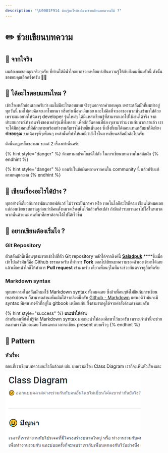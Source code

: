 ```yaml
---
description: "\U0001F914 ต้องรู้อะไรบ้างถึงจะช่วยเขียนบทความได้ ?"
---
```


# ✏️ ช่วยเขียนบทความ

## 💖 จากใจริง

ผมต้องขอขอบคุณจริงๆครับ ที่ท่านได้มีน้ำใจอยากช่วยเหลือแบ่งปันความรู้ให้กับสังคมที่ผมรักนี้ ดังนั้นขอขอบคุณอีกครั้งครับ 🙏🏻

## 🤔 ได้อะไรตอบแทนไหม ?

เข้าเรื่องหลักก่อนเลยครับว่า ผมไม่มีอะไรตอบแทนจริงๆนอกจากคำขอบคุณ เพราะสลัดผักที่ผมทำอยู่ทุกวันนี้ ผมไม่เคยคิดจะเอาโฆษณา หรือทำเพื่อหาเงินเลย และไม่คิดที่จะเอาของพวกนั้นเข้ามาใส่ด้วย เพราะผมอยากให้น้องๆ developer รุ่นใหม่ๆ ได้มีแหล่งเรียนรู้ที่สามารถเอาไปใช้งานได้จริง จากประสบการณ์ทำงานจริงของเหล่ารุ่นพี่ทั้งหลาย เพื่อซักวันตอนที่น้องๆเขามาร่วมงานกับพวกเราแล้ว เราจะได้มีกลุ่มคนที่มีศักยภาพพร้อมทำงานกับเราได้ง่ายขึ้นนั่นเอง ซึ่งสิ่งที่ผมได้ตอบแทนกลับมาก็มีเพียง **คำขอบคุณ** จากน้องๆพี่ๆเพื่อนๆ เหล่านั้นที่ทำให้ผมมีกำลังใจในการเขียนสลัดผักต่อไปครับ

ดังนั้นกฏเหล็กของผม ขอแค่ 2 เรื่องเท่านั้นครับ

{% hint style="danger" %}
ห้ามหาผลประโยชน์ใส่ตัว ในการเขียนบทความในสลัดผัก
{% endhint %}

{% hint style="danger" %}
ยอมรับในข้อผิดพลาดจากคนใน community นี้ แล้วปรับแก้ตามเหตุและผล
{% endhint %}

## 🤔 เขียนเรื่องอะไรได้บ้าง ?

ทุกอย่างที่เกี่ยวกับการพัฒนาซอฟต์แวร์ ไม่ว่าจะเป็นภาษา หรือ เทคโนโลยีอะไรก็ตาม เขียนได้หมดเลย แต่ก่อนเขียนรบกวนดูก่อนว่ามีคนตั้งหมวดเรื่องนั้นไว้แล้วหรือเปล่า ถ้ามีแล้วรบกวนเอาไปใส่ในหมวดพวกนั้นด้วยนะ คนที่มาศึกษาต่อจะได้ไปได้เร็วขึ้น

## 🤔 อยากเขียนต้องเริ่มไง ?

### Git Repository

ตัวสลัดผักนี้เพื่อนๆสามารถเข้าไปที่ตัว Git repository หลักได้จากลิงค์นี้ [**Saladpuk**](https://github.com/saladpuk/gitbook) ****ซึ่งเมื่อเข้าไปแล้วมันก็คือ Github ธรรมดาครับ ก็ทำการ **Fork** ออกไปเขียนบทความของตัวเองเข้ามาได้เลย แล้วเมื่อหนำใจก็ให้ทำการ **Pull request** เข้ามาครับ เดี๋ยวเพื่อนๆในทีมจะช่วยกันตรวจดูอีกทีครับ

### Markdown syntax

ทุกบทความในสลัดผักผมใช้ Markdown syntax ทั้งหมดเลย ซึ่งถ้าเพื่อนๆยังไม่ชินกับการเขียน markdown ก็สามารถอ่านเพิ่มเติมได้จากลิงค์นี้ครับ [Github - Markdown](https://github.com/adam-p/markdown-here/wiki/Markdown-Cheatsheet) แต่พอดีว่ามันจะมี syntax พิเศษบางตัวที่อยู่ใน gitbook เหมือนกัน ซึ่งสามารถดูได้จากคำสั่งด้านล่างเลยครับ

{% hint style="success" %}
**แนะนำให้อ่าน**  
สำหรับคนที่ยังไม่รู้จัก Markdown syntax ผมแนะนำให้ลองศึกษาไว้นะครับ เพราะเจ้าตัวนี้จะช่วยลดงานเราได้เยอะเลย โดยเฉพาะเวลาจะเขียน present แบบเร็วๆ
{% endhint %}

## 🤔 Pattern

### หัวเรื่อง

ตอนที่เราเขียนบทความอะไรก็แล้วแต่ เช่น บทความเรื่อง Class Diagram เราก็จะเห็นหัวเรื่องและ

![](.gitbook/assets/image%20%28396%29.png)

